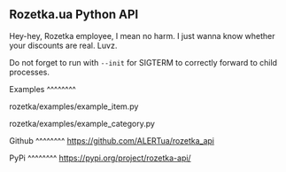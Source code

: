 Rozetka.ua Python API
---------------------

Hey-hey, Rozetka employee, I mean no harm. I just wanna know whether your discounts are real. Luvz.

Do not forget to run with `--init` for SIGTERM to correctly forward to child processes.

Examples
^^^^^^^^

rozetka/examples/example_item.py

rozetka/examples/example_category.py

Github
^^^^^^^^
https://github.com/ALERTua/rozetka_api

PyPi
^^^^^^^^
https://pypi.org/project/rozetka-api/
